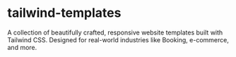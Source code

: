 # tailwind-templates
A collection of beautifully crafted, responsive website templates built with Tailwind CSS. Designed for real-world industries like Booking, e-commerce, and more.
